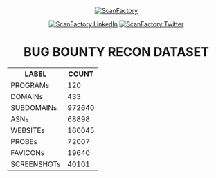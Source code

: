 <div align='center'><p><a href='https://in.scanfactory.io'><img src='scanfactory.png' alt='ScanFactory'></a><div id='badges'><a href='https://www.linkedin.com/company/scanfactory-io'><img src='https://img.shields.io/badge/LinkedIn-black?style=for-the-badge&logo=linkedin&logoColor=white' alt='ScanFactory LinkedIn'/></a> <a href='https://twitter.com/scanfactory_io'><img src='https://img.shields.io/badge/Twitter-black?style=for-the-badge&logo=twitter&logoColor=white' alt='ScanFactory Twitter'/></a></div><h1>BUG BOUNTY RECON DATASET</h1><table>
<tr><th>LABEL</th><th>COUNT</th></tr>
<tr><td>PROGRAMs</th><td>120</th></tr>
<tr><td>DOMAINs</th><td>433</th></tr>
<tr><td>SUBDOMAINs</th><td>972640</th></tr>
<tr><td>ASNs</th><td>68898</th></tr>
<tr><td>WEBSITEs</th><td>160045</th></tr>
<tr><td>PROBEs</th><td>72007</th></tr>
<tr><td>FAVICONs</th><td>19640</th></tr>
<tr><td>SCREENSHOTs</th><td>40101</th></tr>
</table></p></div>
